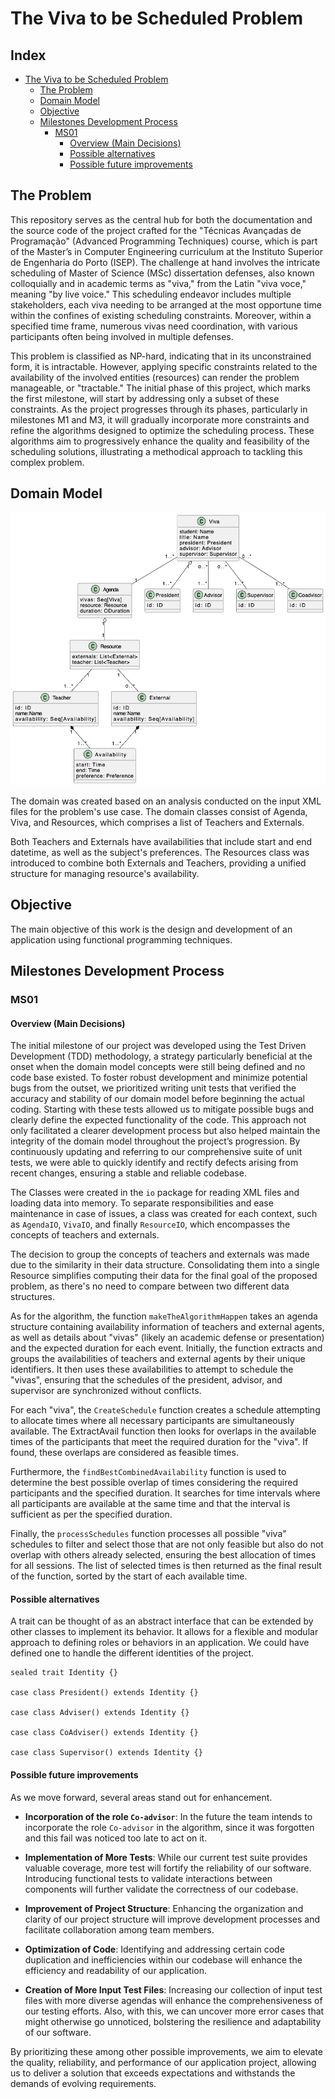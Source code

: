 # The Viva to be Scheduled Problem

## Index

- [The Viva to be Scheduled Problem](#the-viva-to-be-scheduled-problem)
  - [The Problem](#the-problem)
  - [Domain Model](#domain-model)
  - [Objective](#objective)
  - [Milestones Development Process](#milestones-development-process)
    - [MS01](#ms01)
      - [Overview (Main Decisions)](#overview-main-decisions)
      - [Possible alternatives](#possible-alternatives)
      - [Possible future improvements](#possible-future-improvements)

## The Problem

This repository serves as the central hub for both the documentation and the source code of the project crafted for the "Técnicas Avançadas de Programação" (Advanced Programming Techniques) course, which is part of the Master’s in Computer Engineering curriculum at the Instituto Superior de Engenharia do Porto (ISEP).
The challenge at hand involves the intricate scheduling of Master of Science (MSc) dissertation defenses, also known colloquially and in academic terms as "viva," from the Latin "viva voce," meaning "by live voice." This scheduling endeavor includes multiple stakeholders, each viva needing to be arranged at the most opportune time within the confines of existing scheduling constraints. Moreover, within a specified time frame, numerous vivas need coordination, with various participants often being involved in multiple defenses.

This problem is classified as NP-hard, indicating that in its unconstrained form, it is intractable. However, applying specific constraints related to the availability of the involved entities (resources) can render the problem manageable, or "tractable." The initial phase of this project, which marks the first milestone, will start by addressing only a subset of these constraints. As the project progresses through its phases, particularly in milestones M1 and M3, it will gradually incorporate more constraints and refine the algorithms designed to optimize the scheduling process. These algorithms aim to progressively enhance the quality and feasibility of the scheduling solutions, illustrating a methodical approach to tackling this complex problem.

## Domain Model

![img.png](./assets/domain-v3.png)

The domain was created based on an analysis conducted on the input XML files for the problem's use case.
The domain classes consist of Agenda, Viva, and Resources, which comprises a list of Teachers and Externals.

Both Teachers and Externals have availabilities that include start and end datetime, as well as the subject's preferences.
The Resources class was introduced to combine both Externals and Teachers, providing a unified structure for managing resource's availability.


## Objective
The main objective of this work is the design and development of an application using functional
programming techniques.

## Milestones Development Process

### MS01
#### Overview (Main Decisions)
The initial milestone of our project was developed using the Test Driven Development (TDD) methodology, a strategy particularly beneficial at the onset when the domain model concepts were still being defined and no code base existed. 
To foster robust development and minimize potential bugs from the outset, we prioritized writing unit tests that verified the accuracy and stability of our domain model before beginning the actual coding. 
Starting with these tests allowed us to mitigate possible bugs and clearly define the expected functionality of the code. 
This approach not only facilitated a clearer development process but also helped maintain the integrity of the domain model throughout the project’s progression. 
By continuously updating and referring to our comprehensive suite of unit tests, we were able to quickly identify and rectify defects arising from recent changes, ensuring a stable and reliable codebase.

The Classes were created in the `io` package for reading XML files and loading data into memory. 
To separate responsibilities and ease maintenance in case of issues, a class was created for each context, such as `AgendaIO`, `VivaIO`, and finally `ResourceIO`, which encompasses the concepts of teachers and externals.

The decision to group the concepts of teachers and externals was made due to the similarity in their data structure.
Consolidating them into a single Resource simplifies computing their data for the final goal of the proposed problem, as there's no need to compare between two different data structures.

As for the algorithm, the function `makeTheAlgorithmHappen` takes an agenda structure containing availability information of teachers and external agents, as well as details about "vivas" (likely an academic defense or presentation) and the expected duration for each event.
Initially, the function extracts and groups the availabilities of teachers and external agents by their unique identifiers. It then uses these availabilities to attempt to schedule the "vivas", ensuring that the schedules of the president, advisor, and supervisor are synchronized without conflicts.

For each "viva", the `CreateSchedule` function creates a schedule attempting to allocate times where all necessary participants are simultaneously available. The ExtractAvail function then looks for overlaps in the available times of the participants that meet the required duration for the "viva". If found, these overlaps are considered as feasible times.

Furthermore, the `findBestCombinedAvailability` function is used to determine the best possible overlap of times considering the required participants and the specified duration. It searches for time intervals where all participants are available at the same time and that the interval is sufficient as per the specified duration.

Finally, the `processSchedules` function processes all possible "viva" schedules to filter and select those that are not only feasible but also do not overlap with others already selected, ensuring the best allocation of times for all sessions. The list of selected times is then returned as the final result of the function, sorted by the start of each available time.


#### Possible alternatives
A trait can be thought of as an abstract interface that can be extended by other classes to implement its behavior. It allows for a flexible and modular approach to defining roles or behaviors in an application.
We could have defined one to handle the different identities of the project.
```
sealed trait Identity {}

case class President() extends Identity {}

case class Adviser() extends Identity {}

case class CoAdviser() extends Identity {}

case class Supervisor() extends Identity {}
```

#### Possible future improvements

As we move forward, several areas stand out for enhancement.

- **Incorporation of the role `Co-advisor`**: In the future the team intends to incorporate the role `Co-advisor` in the algorithm, since it was forgotten and this fail was noticed too late to act on it.

- **Implementation of More Tests**: While our current test suite provides valuable coverage, more test will fortify the reliability of our software. Introducing functional tests to validate interactions between components will further validate the correctness of our codebase.

- **Improvement of Project Structure**: Enhancing the organization and clarity of our project structure will improve development processes and facilitate collaboration among team members.

- **Optimization of Code**: Identifying and addressing certain code duplication and inefficiencies within our codebase will enhance the efficiency and readability of our application.

- **Creation of More Input Test Files**: Increasing our collection of input test files with more diverse agendas will enhance the comprehensiveness of our testing efforts. Also, with this, we can uncover more error cases that might otherwise go unnoticed, bolstering the resilience and adaptability of our software.

By prioritizing these among other possible improvements, we aim to elevate the quality, reliability, and performance of our application project, allowing us to deliver a solution that exceeds expectations and withstands the demands of evolving requirements. 